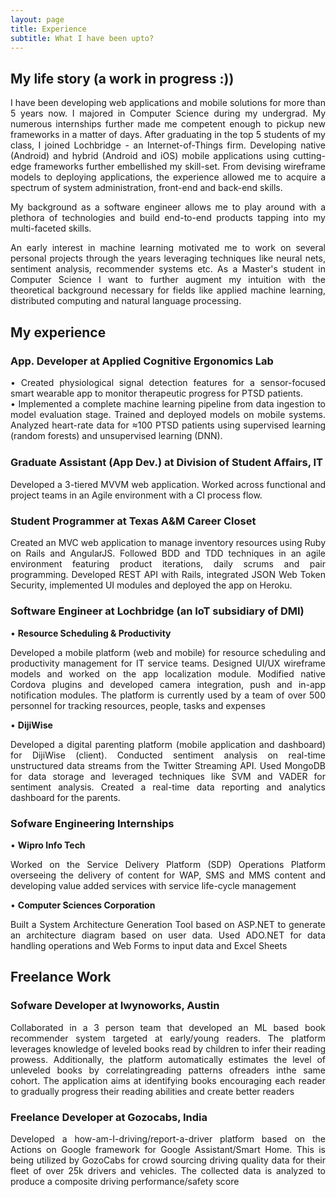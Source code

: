 ```yaml
---
layout: page
title: Experience
subtitle: What I have been upto?
---
```


## My life story (a work in progress :)\)
<div style="text-align: justify">
I have been developing web applications and mobile solutions for more than 5 years now. I majored in Computer Science during my undergrad. My numerous internships further made me competent enough to pickup new frameworks in a matter of days. After graduating in the top 5 students of my class, I joined Lochbridge - an Internet-of-Things firm. Developing native (Android) and hybrid (Android and iOS) mobile applications using cutting-edge frameworks further embellished my skill-set. From devising wireframe models to deploying applications, the experience allowed me to acquire a spectrum of system administration, front-end and back-end skills. 

My background as a software engineer allows me to play around with a plethora of technologies and build end-to-end products tapping into my multi-faceted skills. 

An early interest in machine learning motivated me to work on several personal projects through the years leveraging techniques like neural nets, sentiment analysis, recommender systems etc. As a Master's student in Computer Science I want to further augment my intuition with the theoretical background necessary for fields like applied machine learning, distributed computing and natural language processing.
</div>

## My experience
### App. Developer at Applied Cognitive Ergonomics Lab
<div style="text-align: justify">
• Created physiological signal detection features for a sensor-focused smart wearable app to monitor therapeutic progress for PTSD patients.</div>
<div style="text-align: justify">
• Implemented a complete machine learning pipeline from data ingestion to model evaluation stage. Trained and deployed models on mobile systems. Analyzed heart-rate data for ≈100 PTSD patients using supervised learning (random forests) and unsupervised learning (DNN).</div>

### Graduate Assistant (App Dev.) at Division of Student Aﬀairs, IT
<div style="text-align: justify">
Developed a 3-tiered MVVM web application. Worked across functional and project teams in an Agile environment with a CI process flow.
</div>

### Student Programmer at Texas A&M Career Closet
<div style="text-align: justify">
Created an MVC web application to manage inventory resources using Ruby on Rails and AngularJS. Followed BDD and TDD techniques in an agile environment featuring product iterations, daily scrums and pair programming. Developed REST API with Rails, integrated JSON Web Token Security, implemented UI modules and deployed the app on Heroku.
</div>

### Software Engineer at Lochbridge (an IoT subsidiary of DMI)

• **Resource Scheduling & Productivity**
<div style="text-align: justify"> Developed a mobile platform (web and mobile) for resource scheduling and productivity management for IT service teams. Designed UI/UX wireframe models and worked on the app localization module. Modified native Cordova plugins and developed camera integration, push and in-app notification modules. The platform is currently used by a team of over 500 personnel for tracking resources, people, tasks and expenses</div>

• **DijiWise** 
<div style="text-align: justify"> Developed a digital parenting platform (mobile application and dashboard) for DijiWise (client). Conducted sentiment analysis on real-time unstructured data streams from the Twitter Streaming API. Used MongoDB for data storage and leveraged techniques like SVM and VADER for sentiment analysis. Created a real-time data reporting and analytics dashboard for the parents.</div>

### Sofware Engineering Internships 

• **Wipro Info Tech**
<div style="text-align: justify"> Worked on the Service Delivery Platform (SDP) Operations Platform overseeing the delivery of content for WAP, SMS and MMS content and developing value added services with service life-cycle management</div>

• **Computer Sciences Corporation**
<div style="text-align: justify"> Built a System Architecture Generation Tool based on ASP.NET to generate an architecture diagram based on user data. Used ADO.NET for data handling operations and Web Forms to input data and Excel Sheets</div>

## Freelance Work
### Sofware Developer at Iwynoworks, Austin
<div style="text-align: justify">
Collaborated in a 3 person team that developed an ML based book recommender system targeted at early/young readers. The platform leverages knowledge of leveled books read by children to infer their reading prowess. Additionally, the platform automatically estimates the level of unleveled books by correlatingreading patterns ofreaders inthe same cohort. The application aims at identifying books encouraging each reader to gradually progress their reading abilities and create better readers
</div>

### Freelance Developer at Gozocabs, India
<div style="text-align: justify">
Developed a how-am-I-driving/report-a-driver platform based on the Actions on Google framework for Google Assistant/Smart Home. This is being utilized by GozoCabs for crowd sourcing driving quality data for their fleet of over 25k drivers and vehicles. The collected data is analyzed to produce a composite driving performance/safety score
</div>